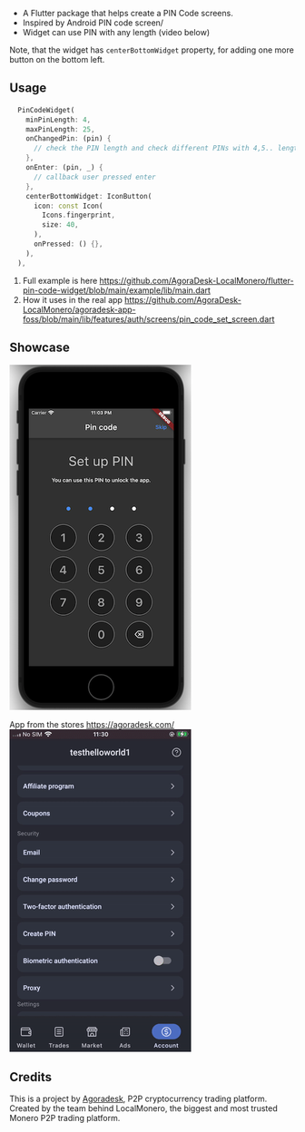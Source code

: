 - A Flutter package that helps create a PIN Code screens.
- Inspired by Android PIN code screen/
- Widget can use PIN with any length (video below)

Note, that the widget has `centerBottomWidget` property, for adding one more button on the bottom left.

## Usage

```dart
  PinCodeWidget(
    minPinLength: 4,
    maxPinLength: 25,
    onChangedPin: (pin) {
      // check the PIN length and check different PINs with 4,5.. length.
    },
    onEnter: (pin, _) {
      // callback user pressed enter
    },
    centerBottomWidget: IconButton(
      icon: const Icon(
        Icons.fingerprint,
        size: 40,
      ),
      onPressed: () {},
    ),
  ),
```

1. Full example is here https://github.com/AgoraDesk-LocalMonero/flutter-pin-code-widget/blob/main/example/lib/main.dart
2. How it uses in the real app https://github.com/AgoraDesk-LocalMonero/agoradesk-app-foss/blob/main/lib/features/auth/screens/pin_code_set_screen.dart

## Showcase

![Showcase|width=400px](https://github.com/AgoraDesk-LocalMonero/flutter-pin-code-widget/blob/main/example/lib/show-case.png)

App from the stores https://agoradesk.com/
![Showcase|width=400px](https://github.com/AgoraDesk-LocalMonero/flutter-pin-code-widget/blob/main/example/lib/show-case.gif)

## Credits

This is a project by [Agoradesk](https://agoradesk.com/), P2P cryptocurrency trading platform.
Created by the team behind LocalMonero, the biggest and most trusted Monero P2P trading platform.
